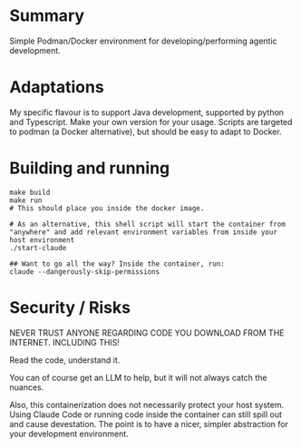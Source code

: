 # Summary
Simple Podman/Docker environment for developing/performing agentic development.

# Adaptations 
My specific flavour is to support Java development, supported by python and Typescript.
Make your own version for your usage. 
Scripts are targeted to podman (a Docker alternative), but should be easy to adapt to Docker. 

# Building and running
```
make build 
make run
# This should place you inside the docker image.

# As an alternative, this shell script will start the container from "anywhere" and add relevant environment variables from inside your host environment
./start-claude

## Want to go all the way? Inside the container, run:
claude --dangerously-skip-permissions
```

# Security / Risks
NEVER TRUST ANYONE REGARDING CODE YOU DOWNLOAD FROM THE INTERNET. INCLUDING THIS!

Read the code, understand it. 

You can of course get an LLM to help, but it will not always catch the nuances.

Also, this containerization does not necessarily protect your host system. Using Claude Code or running code inside the container can still spill out and cause devestation. 
The point is to have a nicer, simpler abstraction for your development environment.